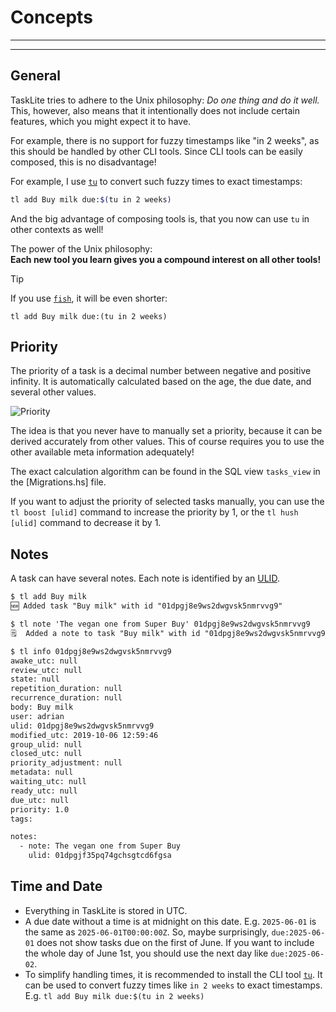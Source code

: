 # Concepts

---
<!-- toc -->
---


## General

TaskLite tries to adhere to the Unix philosophy:
*Do one thing and do it well.*
This, however, also means that it intentionally
does not include certain features, which you might expect it to have.

For example, there is no support for fuzzy timestamps like "in 2 weeks",
as this should be handled by other CLI tools.
Since CLI tools can be easily composed, this is no disadvantage!

For example, I use [`tu`](https://github.com/ad-si/tu) to convert
such fuzzy times to exact timestamps:

```sh
tl add Buy milk due:$(tu in 2 weeks)
```

And the big advantage of composing tools is,
that you now can use `tu` in other contexts as well!

The power of the Unix philosophy: \
**Each new tool you learn gives you a compound interest on all other tools!**

> [!TIP]
> If you use [`fish`](https://fishshell.com/), it will be even shorter:
> ```fish
> tl add Buy milk due:(tu in 2 weeks)
> ```


## Priority

The priority of a task is a decimal number
between negative and positive infinity.
It is automatically calculated based on the age, the due date,
and several other values.

![Priority](images/priority.png)

The idea is that you never have to manually set a priority,
because it can be derived accurately from other values.
This of course requires you
to use the other available meta information adequately!

The exact calculation algorithm can be found
in the SQL view `tasks_view` in the [Migrations.hs] file.

[DbSetup.hs]:
  https://github.com/ad-si/TaskLite/blob/master/tasklite-core/source/Migrations.hs

If you want to adjust the priority of selected tasks manually,
you can use the `tl boost [ulid]` command to increase the priority by 1,
or the `tl hush [ulid]` command to decrease it by 1.


## Notes

A task can have several notes. Each note is identified by an [ULID].

[ULID]: https://github.com/ulid/spec

```txt
$ tl add Buy milk
🆕 Added task "Buy milk" with id "01dpgj8e9ws2dwgvsk5nmrvvg9"

$ tl note 'The vegan one from Super Buy' 01dpgj8e9ws2dwgvsk5nmrvvg9
🗒  Added a note to task "Buy milk" with id "01dpgj8e9ws2dwgvsk5nmrvvg9"

$ tl info 01dpgj8e9ws2dwgvsk5nmrvvg9
awake_utc: null
review_utc: null
state: null
repetition_duration: null
recurrence_duration: null
body: Buy milk
user: adrian
ulid: 01dpgj8e9ws2dwgvsk5nmrvvg9
modified_utc: 2019-10-06 12:59:46
group_ulid: null
closed_utc: null
priority_adjustment: null
metadata: null
waiting_utc: null
ready_utc: null
due_utc: null
priority: 1.0
tags:

notes:
  - note: The vegan one from Super Buy
    ulid: 01dpgjf35pq74gchsgtcd6fgsa
```


## Time and Date

- Everything in TaskLite is stored in UTC.
- A due date without a time is at midnight on this date.
    E.g. `2025-06-01` is the same as `2025-06-01T00:00:00Z`.
    So, maybe surprisingly, `due:2025-06-01`
    does not show tasks due on the first of June.
    If you want to include the whole day of June 1st,
    you should use the next day like `due:2025-06-02`.
- To simplify handling times, it is recommended to install
    the CLI tool [`tu`](https://github.com/ad-si/tu).
    It can be used to convert fuzzy times like `in 2 weeks` to exact timestamps.
    E.g. `tl add Buy milk due:$(tu in 2 weeks)`
